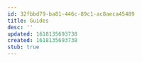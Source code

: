 ```yaml
---
id: 32fbbd79-ba81-446c-89c1-ac8aeca45489
title: Guides
desc: ''
updated: 1618135693738
created: 1618135693738
stub: true
---
```


